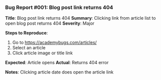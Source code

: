 ### Bug Report #001: Blog post link returns 404

**Title**: Blog post link returns 404
**Summary**: Clicking link from article list to open blog post returns 404
**Severity**: Major  

**Steps to Reproduce**:  
1. Go to https://academybugs.com/articles/
2. Select an article
3. Click article image or title link

**Expected**: Article opens
**Actual**: Returns 404 error

**Notes**: Clicking article date does open the article link